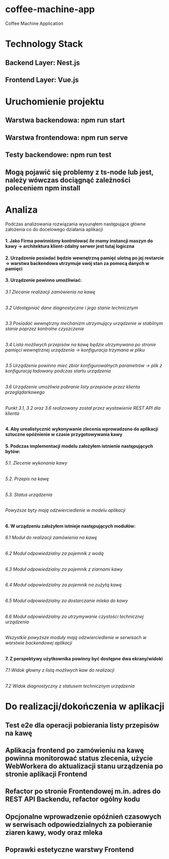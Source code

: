 # coffee-machine-app
Coffee Machine Application
# Technology Stack
## Backend Layer: Nest.js
## Frontend Layer: Vue.js
# Uruchomienie projektu
## Warstwa backendowa: npm run start
## Warstwa frontendowa: npm run serve
## Testy backendowe: npm run test
## Mogą pojawić się problemy z ts-node lub jest, należy wówczas dociągnąć zależności poleceniem npm install
# Analiza
Podczas analizowania rozwiązania wysunąłem następujące główne założenia co do docelowego działania aplikacji
#### 1. Jako Firma powinniśmy kontrolować ile mamy instancji maszyn do kawy -> architektura klient-zdalny serwer jest tutaj logiczna
#### 2. Urządzenie posiadać będzie wewnętrzną pamięć ulotną po jej restarcie -> warstwa backendowa utrzymuje swój stan za pomocą danych w pamięci
#### 3. Urządzenie powinno umożliwiać:
###### 3.1 Zlecanie realizacji zamówienia na kawę
###### 3.2 Udostępniać dane diagnostyczne i jego stanie technicznym
###### 3.3 Posiadać wewnętrzny mechanizm utrzymujący urządzenie w stabilnym stanie poprzez kontrolne czyszczenie
###### 3.4 Lista możliwych przepisów na kawę będzie utrzymywana po stronie pamięci wewnętrznej urządzenia -> konfiguracja trzymana w pliku
###### 3.5 Urządzenie powinno mieć zbiór konfigurowalnych parametrów -> plik z konfiguracją ładowany podczas startu urządzenia
###### 3.6 Urządzenie umożliwia pobranie listy przepisów przez klienta przeglądarkowego
###### Punkt 3.1, 3.2 oraz 3.6 realizowany został przez wystawienie REST API dla klienta
#### 4. Aby urealistycznić wykonywanie zlecenia wprowadzono do aplikacji sztuczne opóźnienie w czasie przygotowywania kawy

#### 5. Podczas implementacji modelu założyłem istnienie następujących bytów:
###### 5.1. Zlecenie wykonania kawy
###### 5.2. Przepis na kawę
###### 5.3. Status urządzenia
###### Powyższe byty mają odzwierciedlenie w modelu aplikacji

#### 6. W urządzeniu założyłem istnieje następujących modułów:
###### 6.1 Moduł do realizacji zamówienia na kawę
###### 6.2 Moduł odpowiedzialny za pojemnik z wodą
###### 6.3 Moduł odpowiedzialny za pojemnik z ziarnami kawy
###### 6.4 Moduł odpowiedzialny za pojemnik na zużytą kawę
###### 6.5 Moduł odpowiedzialny za dostarczanie mleka do kawy
###### 6.6 Moduł odpowiedzialny za utrzymywanie czystości technicznej urządzenia
###### Wszystkie powyższe moduły mają odzwierciedlenie w serwisach w warstwie backendowej aplikacji

#### 7. Z perspektywy użytkownika powinny być dostępne dwa ekrany/widoki
###### 7.1 Widok głowny z listą możliwych kaw do realizacji
###### 7.2 Widok diagnostyczny z statusem technicznym urządzenia

# Do realizacji/dokończenia w aplikacji
## Test e2e dla operacji pobierania listy przepisów na kawę
## Aplikacja frontend po zamówieniu na kawę powinna monitorować status zlecenia, użycie WebWorkera do aktualizacji stanu urządzenia po stronie aplikacji Frontend
## Refactor po stronie Frontendowej m.in. adres do REST API Backendu, refactor ogólny kodu
## Opcjonalne wprowadzenie opóźnień czasowych w serwisach odpowiedzialnych za pobieranie ziaren kawy, wody oraz mleka
## Poprawki estetyczne warstwy Frontend
